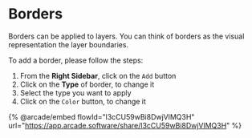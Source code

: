# Borders

Borders can be applied to layers. You can think of borders as the visual representation the layer boundaries.&#x20;

To add a border, please follow the steps:

1. From the **Right Sidebar**, click on the `Add` button&#x20;
2. Click on the **Type** of border, to change it
3. Select the type you want to apply
4. Click on the `Color` button, to change it

{% @arcade/embed flowId="l3cCU59wBi8DwjVlMQ3H" url="https://app.arcade.software/share/l3cCU59wBi8DwjVlMQ3H" %}
